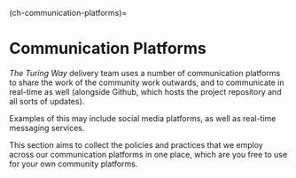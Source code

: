 (ch-communication-platforms)=

# Communication Platforms

_The Turing Way_ delivery team uses a number of communication platforms to share the work of the community work outwards, and to communicate in real-time as well (alongside Github, which hosts the project repository and all sorts of updates). 

Examples of this may include social media platforms, as well as real-time messaging services. 

This section aims to collect the policies and practices that we employ across our communication platforms in one place, which are you free to use for your own community platforms.